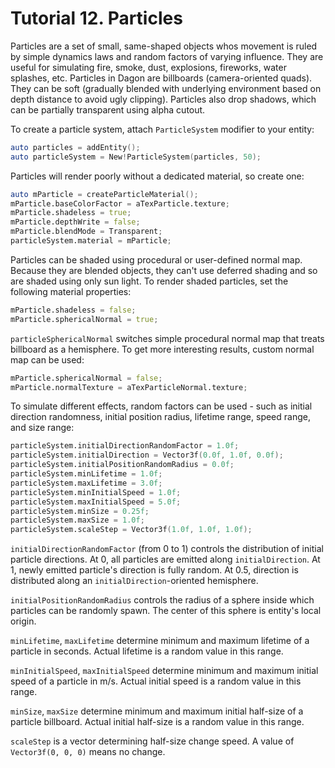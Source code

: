 # Tutorial 12. Particles

Particles are a set of small, same-shaped objects whos movement is ruled by simple dynamics laws and random factors of varying influence. They are useful for simulating fire, smoke, dust, explosions, fireworks, water splashes, etc. Particles in Dagon are billboards (camera-oriented quads). They can be soft (gradually blended with underlying environment based on depth distance to avoid ugly clipping). Particles also drop shadows, which can be partially transparent using alpha cutout.

To create a particle system, attach `ParticleSystem` modifier to your entity:
```d
auto particles = addEntity();
auto particleSystem = New!ParticleSystem(particles, 50);
```
Particles will render poorly without a dedicated material, so create one:
```d
auto mParticle = createParticleMaterial();
mParticle.baseColorFactor = aTexParticle.texture;
mParticle.shadeless = true;
mParticle.depthWrite = false;
mParticle.blendMode = Transparent;
particleSystem.material = mParticle;
```
Particles can be shaded using procedural or user-defined normal map. Because they are blended objects, they can't use deferred shading and so are shaded using only sun light. To render shaded particles, set the following material properties:
```d
mParticle.shadeless = false;
mParticle.sphericalNormal = true;
```
`particleSphericalNormal` switches simple procedural normal map that treats billboard as a hemisphere. To get more interesting results, custom normal map can be used:
```d
mParticle.sphericalNormal = false;
mParticle.normalTexture = aTexParticleNormal.texture;
```
To simulate different effects, random factors can be used - such as initial direction randomness, initial position radius, lifetime range, speed range, and size range:
```d
particleSystem.initialDirectionRandomFactor = 1.0f;
particleSystem.initialDirection = Vector3f(0.0f, 1.0f, 0.0f);
particleSystem.initialPositionRandomRadius = 0.0f;
particleSystem.minLifetime = 1.0f;
particleSystem.maxLifetime = 3.0f;
particleSystem.minInitialSpeed = 1.0f;
particleSystem.maxInitialSpeed = 5.0f;
particleSystem.minSize = 0.25f;
particleSystem.maxSize = 1.0f;
particleSystem.scaleStep = Vector3f(1.0f, 1.0f, 1.0f);
```
`initialDirectionRandomFactor` (from 0 to 1) controls the distribution of initial particle directions. At 0, all particles are emitted along `initialDirection`. At 1, newly emitted particle's direction is fully random. At 0.5, direction is distributed along an `initialDirection`-oriented hemisphere.

`initialPositionRandomRadius` controls the radius of a sphere inside which particles can be randomly spawn. The center of this sphere is entity's local origin.

`minLifetime`, `maxLifetime` determine minimum and maximum lifetime of a particle in seconds. Actual lifetime is a random value in this range.

`minInitialSpeed`, `maxInitialSpeed` determine minimum and maximum initial speed of a particle in m/s. Actual initial speed is a random value in this range.

`minSize`, `maxSize` determine minimum and maximum initial half-size of a particle billboard. Actual initial half-size is a random value in this range.

`scaleStep` is a vector determining half-size change speed. A value of `Vector3f(0, 0, 0)` means no change.
